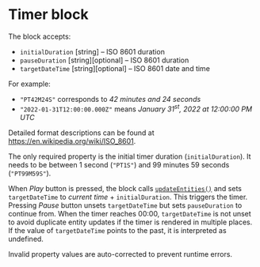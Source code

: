 # Timer block

The block accepts:

- `initialDuration` \[string] – ISO 8601 duration
- `pauseDuration` \[string]\[optional] – ISO 8601 duration
- `targetDateTime` \[string]\[optional] – ISO 8601 date and time

For example:

- `"PT42M24S"` corresponds to _42 minutes and 24 seconds_
- `"2022-01-31T12:00:00.000Z"` means _January 31<sup>st</sup>, 2022 at 12:00:00 PM UTC_

Detailed format descriptions can be found at https://en.wikipedia.org/wiki/ISO_8601.

The only required property is the initial timer duration (`initialDuration`).
It needs to be between 1 second (`"PT1S"`) and 99 minutes 59 seconds (`"PT99M59S"`).

When _Play_ button is pressed, the block calls [`updateEntities()`](https://blockprotocol.org/spec/block-types#updateEntities) and sets `targetDateTime` to _current time_ + `initialDuration`.
This triggers the timer.
Pressing _Pause_ button unsets `targetDateTime` but sets `pauseDuration` to continue from.
When the timer reaches 00:00, `targetDateTime` is not unset to avoid duplicate entity updates if the timer is rendered in multiple places.
If the value of `targetDateTime` points to the past, it is interpreted as undefined.

Invalid property values are auto-corrected to prevent runtime errors.
